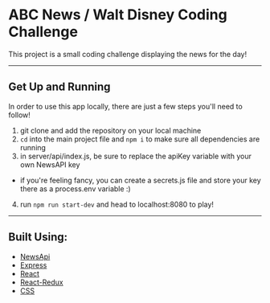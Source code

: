 # ABC News / Walt Disney Coding Challenge

This project is a small coding challenge displaying the news for the day! 

---

## Get Up and Running
In order to use this app locally, there are just a few steps you'll need to follow!

1. git clone and add the repository on your local machine
2. `cd` into the main project file and `npm i` to make sure all dependencies are running
3. in server/api/index.js, be sure to replace the apiKey variable with your own NewsAPI key
  - if you're feeling fancy, you can create a secrets.js file and store your key there as a process.env variable :)
4. run `npm run start-dev` and head to localhost:8080 to play!

---

## Built Using:

- [NewsApi](https://newsapi.org/)
- [Express](https://expressjs.com/)
- [React](https://reactjs.org/)
- [React-Redux](https://github.com/reduxjs/react-redux)
- [CSS](https://developer.mozilla.org/en-US/docs/Web/CSS/Reference)

